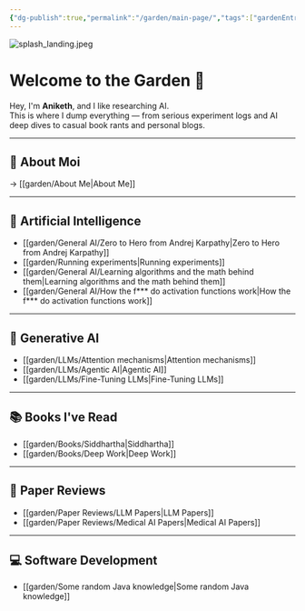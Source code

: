 ```yaml
---
{"dg-publish":true,"permalink":"/garden/main-page/","tags":["gardenEntry"]}
---
```


![splash_landing.jpeg](/img/user/images/splash_landing.jpeg)

# Welcome to the Garden 🌳  
Hey, I'm **Aniketh**, and I like researching AI.  
This is where I dump everything — from serious experiment logs and AI deep dives to casual book rants and personal blogs.

---

## 🧠 About Moi 
→ [[garden/About Me\|About Me]]

---

## 🤖 Artificial Intelligence  
- [[garden/General AI/Zero to Hero from Andrej Karpathy\|Zero to Hero from Andrej Karpathy]]  
- [[garden/Running experiments\|Running experiments]]  
- [[garden/General AI/Learning algorithms and the math behind them\|Learning algorithms and the math behind them]]  
- [[garden/General AI/How the f*** do activation functions work\|How the f*** do activation functions work]]

---

## 🔬 Generative AI  
- [[garden/LLMs/Attention mechanisms\|Attention mechanisms]]  
- [[garden/LLMs/Agentic AI\|Agentic AI]]  
- [[garden/LLMs/Fine-Tuning LLMs\|Fine-Tuning LLMs]]

---

## 📚 Books I've Read  
- [[garden/Books/Siddhartha\|Siddhartha]]  
- [[garden/Books/Deep Work\|Deep Work]]

---

## 📄 Paper Reviews  
- [[garden/Paper Reviews/LLM Papers\|LLM Papers]]
- [[garden/Paper Reviews/Medical AI Papers\|Medical AI Papers]]

---

## 💻 Software Development  
- [[garden/Some random Java knowledge\|Some random Java knowledge]]
